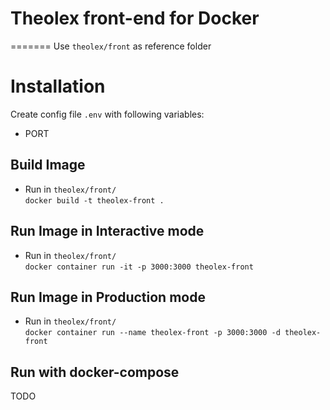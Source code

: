 
# Theolex front-end for Docker
=======
Use `theolex/front` as reference folder

# Installation
Create config file `.env` with following variables:

- PORT 

## Build Image
- Run  in `theolex/front/`
<br>`docker build -t theolex-front .`

## Run Image in Interactive mode
- Run  in `theolex/front/`
<br>`docker container run -it -p 3000:3000 theolex-front`

## Run Image in Production mode
- Run  in `theolex/front/`
<br>`docker container run --name theolex-front -p 3000:3000 -d theolex-front`

## Run with docker-compose
TODO
